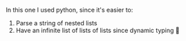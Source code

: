 In this one I used python, since it's easier to:
1. Parse a string of nested lists
2. Have an infinite list of lists of lists since dynamic typing 🎉